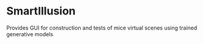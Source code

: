 # SmartIllusion
Provides GUI for construction and tests of mice virtual scenes using trained generative models
